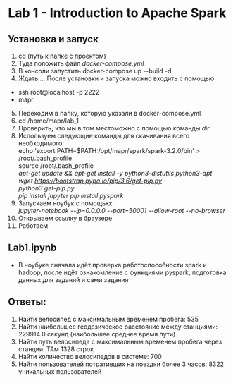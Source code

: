 # Lab 1 - Introduction to Apache Spark
## Установка и запуск
1. cd (путь к папке с проектом)
2. Туда положить файл *docker-compose.yml*
3. В консоли запустить docker-compose up --build -d
4. Ждать.... После установки и запуска можно входить c помощью
*  ssh root@localhost -p 2222 
*  mapr
5. Переходим в папку, которую указали в docker-compose.yml
6. cd /home/mapr/lab_1
7. Проверить, что мы в том местоможно с помощью команды *dir*
8. Используем следующие команды для скачивания всего необходимого:  
echo 'export PATH=$PATH:/opt/mapr/spark/spark-3.2.0/bin' > /root/.bash_profile  
source /root/.bash_profile  
*apt-get update && apt-get install -y python3-distutils python3-apt*  
*wget https://bootstrap.pypa.io/pip/3.6/get-pip.py*  
*python3 get-pip.py*  
*pip install jupyter* 
*pip install pyspark* 
9. Запускаем ноубук с помощью:  
*jupyter-notebook --ip=0.0.0.0 --port=50001 --allow-root --no-browser*
10. Открываем ссылку в браузере
11. Работаем
## Lab1.ipynb
* В ноубуке сначала идёт проверка работоспособности spark и hadoop, после идёт ознакомление с функциями pyspark, подготовка данных для заданий и сами задания
## Ответы:
1. Найти велосипед с максимальным временем пробега: 535
2. Найти наибольшее геодезическое расстояние между станциями: 229914.0 секунд (наибольшее среднее время пути)
3. Найти путь велосипеда с максимальным временем пробега через станции: ТАм 1328 строк
4. Найти количество велосипедов в системе: 700
5. Найти пользователей потративших на поездки более 3 часов: 8322 уникальных пользователей
